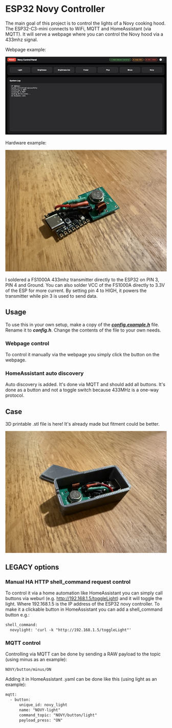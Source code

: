 # ESP32 Novy Controller

The main goal of this project is to control the lights of a Novy cooking hood.
The ESP32-C3-mini connects to WiFi, MQTT and HomeAssistant (via MQTT). It will serve a webpage where you can control the Novy hood via a 433mhz signal.

Webpage example:

![Webpage](https://github.com/renedis/ESP32_Novy_Controller/blob/main/novy-webpage.jpg?raw=true)

Hardware example:

![ESP32 with a 433mhz transmitter soldered onto it](https://github.com/renedis/ESP32_Novy_Controller/blob/main/ESPHW1.jpeg?raw=true)

I soldered a FS1000A 433mhz transmitter directly to the ESP32 on PIN 3, PIN 4 and Ground. You can also solder VCC of the FS1000A directly to 3.3V of the ESP for more current.
By setting pin 4 to HIGH, it powers the transmitter while pin 3 is used to send data.

## Usage

To use this in your own setup, make a copy of the [***config.example.h***](https://github.com/renedis/ESP32_Novy_Controller/blob/main/config.example.h) file. Rename it to ***config.h***.
Change the contents of the file to your own needs.

### Webpage control
To control it manually via the webpage you simply click the button on the webpage.

### HomeAssistant auto discovery
Auto discovery is added. It's done via MQTT and should add all buttons. It's done as a button and not a toggle switch because 433MHz is a one-way protocol.

## Case
 3D printable .stl file is here! It's already made but fitment could be better.
 
![ESP32 printed case](https://github.com/renedis/ESP32_Novy_Controller/blob/main/ESPHW2.jpeg?raw=true)



## LEGACY options
### Manual HA HTTP shell_command request control
To control it via a home automation like HomeAssistant you can simply call buttons via weburl (e.g. http://192.168.1.5/toggleLight) and it will toggle the light. Where 192.168.1.5 is the IP address of the ESP32 novy controller.
To make it a clickable button in HomeAssistant you can add a shell_command button e.g.:
```
shell_command:
  novylight: 'curl -k "http://192.168.1.5/toggleLight"'
```
### MQTT control
Controlling via MQTT can be done by sending a RAW payload to the topic (using minus as an example):
```
NOVY/button/minus/ON
```

Adding it in HomeAssistant .yaml can be done like this (using light as an example):
```
mqtt:
  - button:
      unique_id: novy_light
      name: "NOVY-light"
      command_topic: "NOVY/button/light"
      payload_press: "ON"
```
